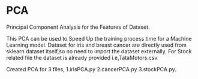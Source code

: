 # PCA
Principal Component Analysis for the Features of Dataset.

This PCA can be used to Speed Up the training process time for a Machine Learning model. 
Dataset for iris and breast cancer are directly used from sklearn dataset itself,so no need to import the dataset externally.
For Stock related file the dataset is already provided i.e,TataMotors.csv

Created PCA for 3 files,
1.irisPCA.py
2.cancerPCA.py
3.stockPCA.py.

